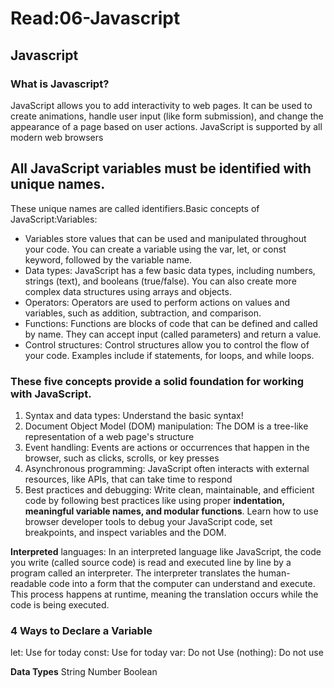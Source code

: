 # Read:06-Javascript 

## Javascript

### What is Javascript?

JavaScript allows you to add interactivity to web pages. It can be used to create animations, handle user input (like form submission), and change the appearance of a page based on user actions. JavaScript is supported by all modern web browsers

## All JavaScript variables must be identified with unique names.

These unique names are called identifiers.Basic concepts of JavaScript:Variables:

* Variables store values that can be used and manipulated throughout your code. You can create a variable using the var, let, or const keyword, followed by the variable name.
* Data types: JavaScript has a few basic data types, including numbers, strings (text), and booleans (true/false). You can also create more complex data structures using arrays and objects.
* Operators: Operators are used to perform actions on values and variables, such as addition, subtraction, and comparison.
* Functions: Functions are blocks of code that can be defined and called by name. They can accept input (called parameters) and return a value.
* Control structures: Control structures allow you to control the flow of your code. Examples include if statements, for loops, and while loops.

### These five concepts provide a solid foundation for working with JavaScript.

1. Syntax and data types: Understand the basic syntax!
2. Document Object Model (DOM) manipulation: The DOM is a tree-like representation of a web page's structure
3. Event handling: Events are actions or occurrences that happen in the browser, such as clicks, scrolls, or key presses
4. Asynchronous programming: JavaScript often interacts with external resources, like APIs, that can take time to respond
5. Best practices and debugging: Write clean, maintainable, and efficient code by following best practices like using proper **indentation, meaningful variable names, and modular functions**. Learn how to use browser developer tools to debug your JavaScript code, set breakpoints, and inspect variables and the DOM.

**Interpreted** languages: In an interpreted language like JavaScript, the code you write (called source code) is read and executed line by line by a program called an interpreter. The interpreter translates the human-readable code into a form that the computer can understand and execute. This process happens at runtime, meaning the translation occurs while the code is being executed.

### 4 Ways to Declare a Variable

let: Use for today 
const: Use for today
var: Do not Use
(nothing): Do not use

**Data Types**
String
Number
Boolean



